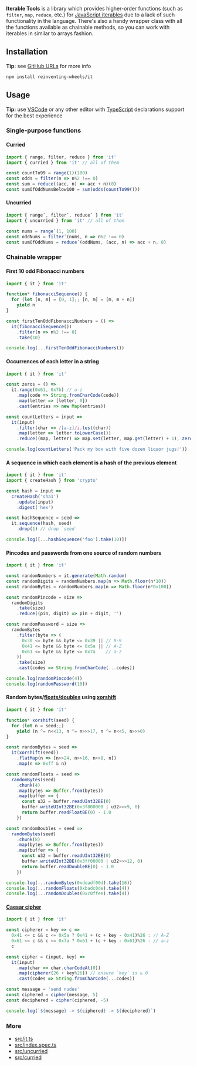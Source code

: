 **Iterable Tools** is a library which provides higher-order functions (such as `filter`, `map`, `reduce`, etc.) for [JavaScript iterables][1] due to a lack of such functionality in the language. There's also a handy wrapper class with all the functions available as chainable methods, so you can work with iterables in similar to arrays fashion.

## Installation

**Tip:** see [GitHub URLs][7] for more info

```sh
npm install reinventing-wheels/it
```

## Usage

**Tip:** use [VSCode][2] or any other editor with [TypeScript][3] declarations support for the best experience

### Single-purpose functions

#### Curried

```js
import { range, filter, reduce } from 'it'
import { curried } from 'it' // all of them

const countTo99 = range(1)(100)
const odds = filter(n => n%2 !== 0)
const sum = reduce((acc, n) => acc + n)(0)
const sumOfOddNumsBelow100 = sum(odds(countTo99()))
```

#### Uncurried

```js
import { rangeʹ, filterʹ, reduceʹ } from 'it'
import { uncurried } from 'it' // all of them

const nums = rangeʹ(1, 100)
const oddNums = filterʹ(nums, n => n%2 !== 0)
const sumOfOddNums = reduceʹ(oddNums, (acc, n) => acc + n, 0)
```

### Chainable wrapper

#### First 10 odd Fibonacci numbers

```js
import { it } from 'it'

function* fibonacciSequence() {
  for (let [n, m] = [0, 1];; [n, m] = [m, m + n])
    yield n
}

const firstTenOddFibonacciNumbers = () =>
  it(fibonacciSequence())
    .filter(n => n%2 !== 0)
    .take(10)

console.log(...firstTenOddFibonacciNumbers())
```

#### Occurrences of each letter in a string

```js
import { it } from 'it'

const zeros = () =>
  it.range(0x61, 0x7b) // a-z
    .map(code => String.fromCharCode(code))
    .map(letter => [letter, 0])
    .cast(entries => new Map(entries))

const countLetters = input =>
  it(input)
    .filter(char => /[a-z]/i.test(char))
    .map(letter => letter.toLowerCase())
    .reduce((map, letter) => map.set(letter, map.get(letter) + 1), zeros())

console.log(countLetters('Pack my box with five dozen liquor jugs!'))
```

#### A sequence in which each element is a hash of the previous element

```js
import { it } from 'it'
import { createHash } from 'crypto'

const hash = input =>
  createHash('sha1')
    .update(input)
    .digest('hex')

const hashSequence = seed =>
  it.sequence(hash, seed)
    .drop(1) // drop `seed`

console.log([...hashSequence('foo').take(10)])
```

#### Pincodes and passwords from one source of random numbers

```js
import { it } from 'it'

const randomNumbers = it.generate(Math.random)
const randomDigits = randomNumbers.map(n => Math.floor(n*10))
const randomBytes = randomNumbers.map(n => Math.floor(n*0x100))

const randomPincode = size =>
  randomDigits
    .take(size)
    .reduce((pin, digit) => pin + digit, '')

const randomPassword = size =>
  randomBytes
    .filter(byte => (
      0x30 <= byte && byte <= 0x39 || // 0-9
      0x41 <= byte && byte <= 0x5a || // A-Z
      0x61 <= byte && byte <= 0x7a    // a-z
    ))
    .take(size)
    .cast(codes => String.fromCharCode(...codes))

console.log(randomPincode(4))
console.log(randomPassword(10))
```

#### Random bytes/[floats/doubles][4] using [xorshift][5]

```js
import { it } from 'it'

function* xorshift(seed) {
  for (let n = seed;;)
    yield (n ^= n<<13, n ^= n>>>17, n ^= n<<5, n>>>0)
}

const randomBytes = seed =>
  it(xorshift(seed))
    .flatMap(n => [n>>24, n>>16, n>>8, n])
    .map(n => 0xff & n)

const randomFloats = seed =>
  randomBytes(seed)
    .chunk(4)
    .map(bytes => Buffer.from(bytes))
    .map(buffer => {
      const u32 = buffer.readUInt32BE(0)
      buffer.writeUInt32BE(0x3f800000 | u32>>>9, 0)
      return buffer.readFloatBE(0) - 1.0
    })

const randomDoubles = seed =>
  randomBytes(seed)
    .chunk(8)
    .map(bytes => Buffer.from(bytes))
    .map(buffer => {
      const u32 = buffer.readUInt32BE(0)
      buffer.writeUInt32BE(0x3ff00000 | u32>>>12, 0)
      return buffer.readDoubleBE(0) - 1.0
    })

console.log(...randomBytes(0xdeadf00d).take(16))
console.log(...randomFloats(0xbadc0de).take(4))
console.log(...randomDoubles(0xc0ffee).take(4))
```

#### [Caesar cipher][6]

```js
import { it } from 'it'

const cipherer = key => c =>
  0x41 <= c && c <= 0x5a ? 0x41 + (c + key - 0x41)%26 : // A-Z
  0x61 <= c && c <= 0x7a ? 0x61 + (c + key - 0x61)%26 : // a-z
  c

const cipher = (input, key) =>
  it(input)
    .map(char => char.charCodeAt(0))
    .map(cipherer(26 + key%26)) // ensure `key` is ≥ 0
    .cast(codes => String.fromCharCode(...codes))

const message = 'send nudes'
const ciphered = cipher(message, 5)
const deciphered = cipher(ciphered, -5)

console.log(`${message} -> ${ciphered} -> ${deciphered}`)
```

### More

- [src/it.ts](src/it.ts)
- [src/index.spec.ts](src/index.spec.ts)
- [src/uncurried](src/uncurried)
- [src/curried](src/curried)

[1]: https://developer.mozilla.org/en-US/docs/Web/JavaScript/Reference/Iteration_protocols
[2]: https://code.visualstudio.com/
[3]: https://www.typescriptlang.org/
[4]: http://experilous.com/1/blog/post/perfect-fast-random-floating-point-numbers#half-open-range
[5]: https://en.wikipedia.org/wiki/Xorshift
[6]: https://en.wikipedia.org/wiki/Caesar_cipher
[7]: https://docs.npmjs.com/files/package.json#github-urls
